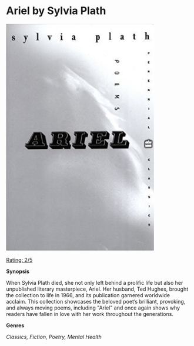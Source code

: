 # Ariel by Sylvia Plath

![alt text](bookimages/ariel-image.png)

<u> Rating: 2/5 </u>

**Synopsis**

When Sylvia Plath died, she not only left behind a prolific life but also her unpublished literary masterpiece, Ariel. Her husband, Ted Hughes, brought the collection to life in 1966, and its publication garnered worldwide acclaim. This collection showcases the beloved poet’s brilliant, provoking, and always moving poems, including "Ariel" and once again shows why readers have fallen in love with her work throughout the generations.

**Genres**

*Classics, Fiction, Poetry, Mental Health*
